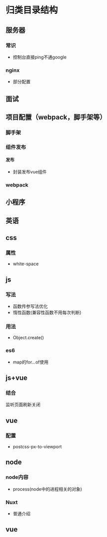 # 归类目录结构

## 服务器

### 常识

* 控制台直接ping不通google

### nginx

* 部分配置

## 面试

## 项目配置（webpack，脚手架等）

### 脚手架

### 组件发布

#### 发布

* 封装发布vue组件

### webpack

## 小程序

## 英语

## css

### 属性

* white-space

## js

### 写法

* 函数传参写法优化
* 惰性函数(兼容性函数不用每次判断)

### 用法

* Object.create()

### es6

* map的for...of使用

## js+vue

### 结合

监听页面刷新关闭

## vue

### 配置

* postcss-px-to-viewport

## node

### node内容

* process(node中的进程相关的对象)

### Nuxt

* 普通介绍

## vue
